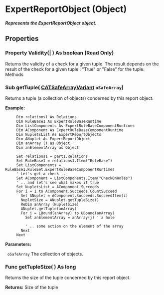 # ExpertReportObject (Object)

**_Represents the ExpertReportObject object._**

## Properties

### Property **Validity**(| ) As boolean (Read Only)

   Returns the validity of a check for a given tuple. The result depends on the result of the check for a given tuple : "True" or "False" for the tuple.  Methods

### Sub **getTuple**( [CATSafeArrayVariant](../System/typedef_CATSafeArrayVariant_73843.md)  `oSafeArray`)

   Returns a tuple (a collection of objects) concerned by this report object.

**Example:**

```VBScript
     Dim relations1 As Relations
     Dim RuleBase1 As ExpertRuleBaseRuntime
     Dim ListComponents As ExpertRuleBaseComponentRuntimes
     Dim AComponent As ExpertRuleBaseComponentRuntime
     Dim NupletsList As ExpertReportObjects
     Dim ANuplet As ExpertReportObject
     Dim anArray () as Object
     Dim anElementArray as Object

     Set relations1 = part1.Relations
     Set RuleBase1 = relations1.Item("RuleBase")
     Set ListComponents = RuleBase1.RuleSet.ExpertRuleBaseComponentRuntimes
     ' Let's get a check ..
     Set AComponent = ListComponents.Item("CheckOnHoles")
     ' .. and let's see what makes it true
     Set NupletsList = AComponent.Succeeds
     For i = 1 to AComponent.Succeeds.CountSucceed
       Set ANuplet = AComponent.Succeeds.SucceedItem(i)
       NupletSize = ANuplet.getTupleSize()
       ReDim anArray (NupletSize)
       ANuplet.getTuple(anArray)
       For j = LBound(anArray) to UBound(anArray)
         Set anElementArray = anArray(j) ' a hole

         ' .. some action on the element of the array
       Next
     Next

```

**Parameters:**

` oSafeArray`      The collection of objects.

### Func **getTupleSize**( ) As long

   Returns the size of the tuple concerned by this report object.

**Returns:**      Size of the tuple
